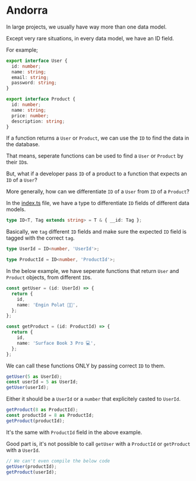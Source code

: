 # Andorra

In large projects, we usually have way more than one data model.

Except very rare situations, in every data model, we have an ID field.

For example;

```typescript
export interface User {
  id: number;
  name: string;
  email: string;
  password: string;
}

export interface Product {
  id: number;
  name: string;
  price: number;
  description: string;
}
```

If a function returns a `User` or `Product`, we can use the `ID` to find the data in the database.

That means, seperate functions can be used to find a `User` or `Product` by their `ID`s.

But, what if a developer pass `ID` of a product to a function that expects an `ID` of a `User`?

More generally, how can we differentiate `ID` of a `User` from `ID` of a `Product`?

In the [index.ts](./index.ts) file, we have a type to differentiate `ID` fields of different data models.

```typescript
type ID<T, Tag extends string> = T & { __id: Tag };
```

Basically, we `tag` different `ID` fields and make sure the expected `ID` field is tagged with the correct `tag`.

```typescript
type UserId = ID<number, 'UserId'>;

type ProductId = ID<number, 'ProductId'>;
```

In the below example, we have seperate functions that return `User` and `Product` objects, from different `ID`s.

```typescript
const getUser = (id: UserId) => {
  return {
    id,
    name: 'Engin Polat 🧑‍💻',
  };
};

const getProduct = (id: ProductId) => {
  return {
    id,
    name: 'Surface Book 3 Pro 💻',
  };
};
```

We can call these functions ONLY by passing correct `ID` to them.

```typescript
getUser(5 as UserId);
const userId = 5 as UserId;
getUser(userId);
```

Either it should be a `UserId` or a `number` that explicitely casted to `UserId`.

```typescript
getProduct(8 as ProductId);
const productId = 8 as ProductId;
getProduct(productId);
```

It's the same with `ProductId` field in the above example.

Good part is, it's not possible to call `getUser` with a `ProductId` or `getProduct` with a `UserId`.

```typescript
// We can't even compile the below code
getUser(productId);
getProduct(userId);
```
